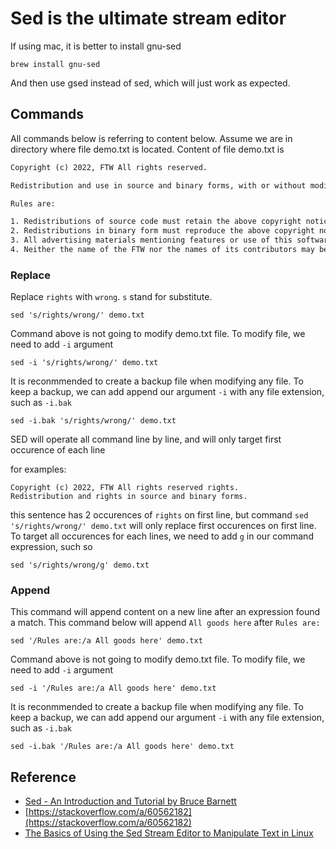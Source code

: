 # Sed is the ultimate stream editor

If using mac, it is better to install gnu-sed

`brew install gnu-sed`

And then use gsed instead of sed, which will just work as expected.

## Commands

All commands below is referring to content below. Assume we are in directory where file demo.txt is located. Content of file demo.txt is

```txt
Copyright (c) 2022, FTW All rights reserved.

Redistribution and use in source and binary forms, with or without modification, are permitted provided that the following conditions are met:

Rules are:

1. Redistributions of source code must retain the above copyright notice, this list of conditions and the following disclaimer.
2. Redistributions in binary form must reproduce the above copyright notice, this list of conditions and the following disclaimer in the documentation and/or other materials provided with the distribution.
3. All advertising materials mentioning features or use of this software must display the following acknowledgement: This product includes software developed by the FTW.
4. Neither the name of the FTW nor the names of its contributors may be used to endorse or promote products derived from this software without specific prior written permission.
```

### Replace

Replace `rights` with `wrong`. `s` stand for substitute.

`sed 's/rights/wrong/' demo.txt`

Command above is not going to modify demo.txt file. To modify file, we need to add `-i` argument

`sed -i 's/rights/wrong/' demo.txt`

It is reconmmended to create a backup file when modifying any file. To keep a backup, we can add append our argument `-i` with any file extension, such as `-i.bak`

`sed -i.bak 's/rights/wrong/' demo.txt`

SED will operate all command line by line, and will only target first occurence of each line

for examples:

```
Copyright (c) 2022, FTW All rights reserved rights.
Redistribution and rights in source and binary forms.
``` 

this sentence has 2 occurences of `rights` on first line, but command `sed 's/rights/wrong/' demo.txt` will only replace first occurences on first line. To target all occurences for each lines, we need to add `g` in our command expression, such so

`sed 's/rights/wrong/g' demo.txt`

### Append

This command will append content on a new line after an expression found a match. This command below will append `All goods here` after `Rules are:`

`sed '/Rules are:/a All goods here' demo.txt`

Command above is not going to modify demo.txt file. To modify file, we need to add `-i` argument

`sed -i '/Rules are:/a All goods here' demo.txt`

It is reconmmended to create a backup file when modifying any file. To keep a backup, we can add append our argument `-i` with any file extension, such as `-i.bak`

`sed -i.bak '/Rules are:/a All goods here' demo.txt`

## Reference

* [Sed - An Introduction and Tutorial by Bruce Barnett](https://www.grymoire.com/Unix/Sed.html#uh-0)
* [https://stackoverflow.com/a/60562182](https://stackoverflow.com/a/60562182)
* [The Basics of Using the Sed Stream Editor to Manipulate Text in Linux](https://www.digitalocean.com/community/tutorials/the-basics-of-using-the-sed-stream-editor-to-manipulate-text-in-linux)